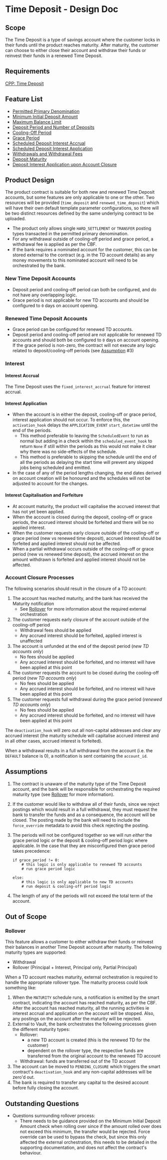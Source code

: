 # Time Deposit - Design Doc

## Scope

The Time Deposit is a type of savings account where the customer locks in their funds until the product reaches maturity. After maturity, the customer can choose to either close their account and withdraw their funds or reinvest their funds in a renewed Time Deposit.

## Requirements

[CPP: Time Deposit](https://pennyworth.atlassian.net/browse/CPP-1829)

## Feature List

- [Permitted Primary Denomination](https://pennyworth.atlassian.net/browse/CPP-1908)
- [Minimum Initial Deposit Amount](https://pennyworth.atlassian.net/browse/CPP-2086)
- [Maximum Balance Limit](https://pennyworth.atlassian.net/browse/CPP-1986)
- [Deposit Period and Number of Deposits](https://pennyworth.atlassian.net/browse/CPP-2082)
- [Cooling-Off Period](https://pennyworth.atlassian.net/browse/CPP-2084)
- [Grace Period](https://pennyworth.atlassian.net/browse/CPP-2083)
- [Scheduled Deposit Interest Accrual](https://pennyworth.atlassian.net/browse/CPP-1912)
- [Scheduled Deposit Interest Application](https://pennyworth.atlassian.net/browse/CPP-1913)
- [Withdrawals and Withdrawal Fees](https://pennyworth.atlassian.net/browse/CPP-2092)
- [Deposit Maturity](https://pennyworth.atlassian.net/browse/CPP-2077)
- [Deposit Interest Application upon Account Closure](https://pennyworth.atlassian.net/browse/CPP-1967)

## Product Design

The product contract is suitable for both new and renewed Time Deposit accounts, but some features are only applicable to one or the other. Two resources will be provided (`time_deposit` and `renewed_time_deposit`) which will have their own default template parameter configurations, so there will be two distinct resources defined by the same underlying contract to be uploaded.

- The product only allows single `HARD_SETTLEMENT` or `TRANSFER` posting types transacted in the permitted primary denomination.
- For any withdrawal outside of cooling-off period and grace period, a withdrawal fee is applied as per the CBF.
- If the bank requires a nominated account for the customer, this can be stored external to the contract (e.g. in the TD account details) as any money movements to this nominated account will need to be orchestrated by the bank.

### New Time Deposit Accounts

- Deposit period and cooling-off period can both be configured, and do not have any overlapping logic.
- Grace period is not applicable for new TD accounts and should be configured to `0` days on account opening.

### Renewed Time Deposit Accounts

- Grace period can be configured for renewed TD accounts.
- Deposit period and cooling-off period are not applicable for renewed TD accounts and should both be configured to `0` days on account opening. If the grace period is non-zero, the contract will not execute any logic related to deposit/cooling-off periods (see [Assumption](#assumptions) #3)

### Interest

#### Interest Accrual

The Time Deposit uses the `fixed_interest_accrual` feature for interest accrual.

#### Interest Application

- When the account is in either the deposit, cooling-off or grace period, interest application should not occur. To enforce this, the `activation_hook` delays the `APPLICATION_EVENT` `start_datetime` until the end of the periods.
  - This method preferable to leaving the `ScheduledEvent` to run as normal but adding in a check within the `scheduled_event_hook` to return `None` if still within the periods as this would not make it clear why there was no side-effects of the schedule.
  - This method is preferable to skipping the schedule until the end of all the periods as delaying the start time will prevent any skipped jobs being scheduled and emitted.
- In the case of any of the period lengths changing, the end dates derived on account creation will be honoured and the schedules will not be adjusted to account for the changes.

#### Interest Capitalisation and Forfeiture

- At account maturity, the product will capitalise the accrued interest that has not yet been applied.
- When the account is closed during the deposit, cooling-off or grace periods, the accrued interest should be forfeited and there will be no applied interest.
- When the customer requests early closure outside of the cooling-off or grace period (new vs renewed time deposit), accrued interest should be forfeited and applied interest should not be affected.
- When a partial withdrawal occurs outside of the cooling-off or grace period (new vs renewed time deposit), the accrued interest on the amount withdrawn is forfeited and applied interest should not be affected.

### Account Closure Processes

The following scenarios should result in the closure of a TD account:

1. The account has reached maturity, and the bank has received the Maturity notification
    - See [Rollover](#rollover) for more information about the required external orchestration
2. The customer requests early closure of the account outside of the cooling-off period
    - Withdrawal fees should be applied
    - Any accrued interest should be forfeited, applied interest is unaffected
3. The account is unfunded at the end of the deposit period (*new TD accounts only*)
    - No fees should be applied
    - Any accrued interest should be forfeited, and no interest will have been applied at this point
4. The customer requests the account to be closed during the cooling-off period (*new TD accounts only*)
    - No fees should be applied
    - Any accrued interest should be forfeited, and no interest will have been applied at this point
5. The customer requests full withdrawal during the grace period (*renewed TD accounts only*)
    - No fees should be applied
    - Any accrued interest should be forfeited, and no interest will have been applied at this point

The `deactivation_hook` will zero out all non-capital addresses and clear any accrued interest (the maturity schedule will capitalise accrued interest and in all other cases, accrued interest is forfeited).

When a withdrawal results in a full withdrawal from the account (i.e. the `DEFAULT` balance is 0), a notification is sent containing the `account_id`.

## Assumptions

1. The contract is unaware of the maturity type of the Time Deposit account, and the bank will be responsible for orchestrating the required maturity type (see [Rollover](#rollover) for more information).
2. If the customer would like to withdraw all of their funds, since we reject postings which would result in a full withdrawal, they must request the bank to transfer the funds and as a consequence, the account will be closed. The posting made by the bank will need to include the `force_override` metadata to avoid this check rejecting the posting.
3. The periods will not be configured together so we will run *either* the grace period logic *or* the deposit & cooling-off period logic where applicable. In the case that they are misconfigured then grace period takes precedence:

    ```plaintext
    if grace_period != 0:
        # this logic is only applicable to renewed TD accounts
        # run grace period logic

    else:
        # this logic is only applicable to new TD accounts
        # run deposit & cooling-off period logic
    ```

4. The length of any of the periods will not exceed the total term of the account.

## Out of Scope

### Rollover

This feature allows a customer to either withdraw their funds or reinvest their balances in another Time Deposit account after maturity. The following maturity types are supported:

- Withdrawal
- Rollover (Principal + Interest, Principal only, Partial Principal)

When a TD account reaches maturity, external orchestration is required to handle the appropriate rollover type. The maturity process could look something like:

1. When the `MATURITY` schedule runs, a notification is emitted by the smart contract, indicating the account has reached maturity, as per the CBF. After the account has reached maturity, all the running activities ie interest accrual and application on the account will be stopped. Also, any postings on the account after the maturity will be rejected.
2. External to Vault, the bank orchestrates the following processes given the different maturity types:
    - Rollover:
        - a new TD account is created (this is the renewed TD for the customer)
        - dependent on the rollover type, the respective funds are transferred from the original account to the renewed TD account
    - Withdrawal: funds are transferred out of the TD account
3. The account can be moved to `PENDING_CLOSURE` which triggers the smart contract's `deactivation_hook` and any non-capital addresses will be zero'd out.
4. The bank is required to transfer any capital to the desired account before fully closing the account.

## Outstanding Questions

- Questions surrounding rollover process:
  - There needs to be guidance provided on the Minimum Initial Deposit Amount check when rolling over since if the amount rolled over does not exceed this minimum, the transfer would be rejected. Force override can be used to bypass the check, but since this only affected the external orchestration, this needs to be detailed in the supporting documentation, and does not affect the contract's behaviour.
